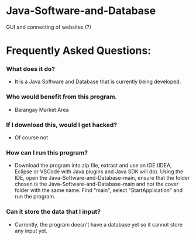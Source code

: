 # Java-Software-and-Database
GUI and connecting of websites (?)

# Frequently Asked Questions:

### What does it do?

- It is a Java Software and Database that is currently being developed.

### Who would benefit from this program.

- Barangay Market Area


### If I download this, would I get hacked?

- Of course not 


### How can I run this program?

- Download the program into zip file, extract and use an IDE (IDEA, Eclipse or VSCode with Java plugins and Java SDK will do). Using the IDE, open the Java-Software-and-Database-main, ensure that the folder chosen is the Java-Software-and-Database-main and not the cover folder with the same name. Find "main", select "StartApplication" and run the program.


### Can it store the data that I input?

- Currently, the program doesn't have a database yet so it cannot store any input yet. 
   


